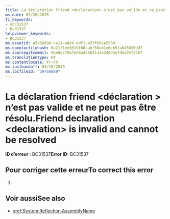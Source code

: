 ```yaml
---
title: La déclaration friend <declaration> n’est pas valide et ne peut pas être résolu.
ms.date: 07/20/2015
f1_keywords:
- vbc31537
- bc31537
helpviewer_keywords:
- BC31537
ms.assetid: a5b88d90-ce11-44cb-8df2-457f661a553b
ms.openlocfilehash: 0a21f1ee9319f60cabf50ad1e6eb5fa845830dd7
ms.sourcegitcommit: 0be8a279af6d8a43e03141e349d3efd5d35f8767
ms.translationtype: HT
ms.contentlocale: fr-FR
ms.lasthandoff: 04/18/2019
ms.locfileid: "59768889"
---
```

# <a name="friend-declaration-declaration-is-invalid-and-cannot-be-resolved"></a><span data-ttu-id="45c56-102">La déclaration friend \<déclaration > n’est pas valide et ne peut pas être résolu.</span><span class="sxs-lookup"><span data-stu-id="45c56-102">Friend declaration \<declaration> is invalid and cannot be resolved</span></span>
<span data-ttu-id="45c56-103">**ID d’erreur :** BC31537</span><span class="sxs-lookup"><span data-stu-id="45c56-103">**Error ID:** BC31537</span></span>  
  
## <a name="to-correct-this-error"></a><span data-ttu-id="45c56-104">Pour corriger cette erreur</span><span class="sxs-lookup"><span data-stu-id="45c56-104">To correct this error</span></span>  
  
1. 
  
## <a name="see-also"></a><span data-ttu-id="45c56-105">Voir aussi</span><span class="sxs-lookup"><span data-stu-id="45c56-105">See also</span></span>

- <xref:System.Reflection.AssemblyName>
